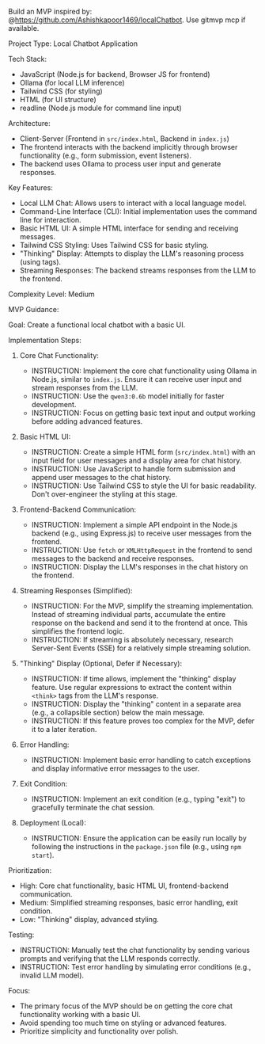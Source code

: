 Build an MVP inspired by: @https://github.com/Ashishkapoor1469/localChatbot. Use gitmvp mcp if available.

Project Type: Local Chatbot Application

Tech Stack:
- JavaScript (Node.js for backend, Browser JS for frontend)
- Ollama (for local LLM inference)
- Tailwind CSS (for styling)
- HTML (for UI structure)
- readline (Node.js module for command line input)

Architecture:
- Client-Server (Frontend in `src/index.html`, Backend in `index.js`)
- The frontend interacts with the backend implicitly through browser functionality (e.g., form submission, event listeners).
- The backend uses Ollama to process user input and generate responses.

Key Features:
- Local LLM Chat: Allows users to interact with a local language model.
- Command-Line Interface (CLI): Initial implementation uses the command line for interaction.
- Basic HTML UI: A simple HTML interface for sending and receiving messages.
- Tailwind CSS Styling: Uses Tailwind CSS for basic styling.
- "Thinking" Display: Attempts to display the LLM's reasoning process (using <think> tags).
- Streaming Responses: The backend streams responses from the LLM to the frontend.

Complexity Level: Medium

MVP Guidance:

Goal: Create a functional local chatbot with a basic UI.

Implementation Steps:

1. Core Chat Functionality:
   - INSTRUCTION: Implement the core chat functionality using Ollama in Node.js, similar to `index.js`. Ensure it can receive user input and stream responses from the LLM.
   - INSTRUCTION: Use the `qwen3:0.6b` model initially for faster development.
   - INSTRUCTION: Focus on getting basic text input and output working before adding advanced features.

2. Basic HTML UI:
   - INSTRUCTION: Create a simple HTML form (`src/index.html`) with an input field for user messages and a display area for chat history.
   - INSTRUCTION: Use JavaScript to handle form submission and append user messages to the chat history.
   - INSTRUCTION: Use Tailwind CSS to style the UI for basic readability. Don't over-engineer the styling at this stage.

3. Frontend-Backend Communication:
   - INSTRUCTION: Implement a simple API endpoint in the Node.js backend (e.g., using Express.js) to receive user messages from the frontend.
   - INSTRUCTION: Use `fetch` or `XMLHttpRequest` in the frontend to send messages to the backend and receive responses.
   - INSTRUCTION: Display the LLM's responses in the chat history on the frontend.

4. Streaming Responses (Simplified):
   - INSTRUCTION: For the MVP, simplify the streaming implementation. Instead of streaming individual parts, accumulate the entire response on the backend and send it to the frontend at once. This simplifies the frontend logic.
   - INSTRUCTION: If streaming is absolutely necessary, research Server-Sent Events (SSE) for a relatively simple streaming solution.

5. "Thinking" Display (Optional, Defer if Necessary):
   - INSTRUCTION: If time allows, implement the "thinking" display feature. Use regular expressions to extract the content within `<think>` tags from the LLM's response.
   - INSTRUCTION: Display the "thinking" content in a separate area (e.g., a collapsible section) below the main message.
   - INSTRUCTION: If this feature proves too complex for the MVP, defer it to a later iteration.

6. Error Handling:
   - INSTRUCTION: Implement basic error handling to catch exceptions and display informative error messages to the user.

7. Exit Condition:
   - INSTRUCTION: Implement an exit condition (e.g., typing "exit") to gracefully terminate the chat session.

8. Deployment (Local):
   - INSTRUCTION: Ensure the application can be easily run locally by following the instructions in the `package.json` file (e.g., using `npm start`).

Prioritization:

- High: Core chat functionality, basic HTML UI, frontend-backend communication.
- Medium: Simplified streaming responses, basic error handling, exit condition.
- Low: "Thinking" display, advanced styling.

Testing:

- INSTRUCTION: Manually test the chat functionality by sending various prompts and verifying that the LLM responds correctly.
- INSTRUCTION: Test error handling by simulating error conditions (e.g., invalid LLM model).

Focus:

- The primary focus of the MVP should be on getting the core chat functionality working with a basic UI.
- Avoid spending too much time on styling or advanced features.
- Prioritize simplicity and functionality over polish.
